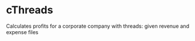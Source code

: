 # cThreads
Calculates profits for a corporate company with threads: given revenue and expense files
